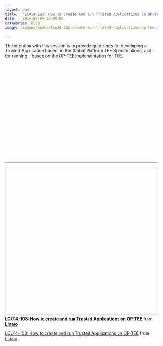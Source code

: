 ```yaml
---
layout: post
title:  "LCU14-103: How to create and run Trusted Applications on OP-TEE"
date:   2016-07-04 12:00:00
categories: Blog
image: /images/posts/lcu14-103-create-run-trusted-applications-op-tee-image.jpeg

---
```

The intention with this session is to provide guidelines for developing a Trusted Application based on the Global Platform TEE Specifications, and for running it based on the OP-TEE implementation for TEE.

<div class="embed-responsive embed-responsive-16by9">
  <iframe class="lazyload embed-responsive-item" width="560" height="315"
    src="data:image/gif;base64,R0lGODlhAQABAAAAACH5BAEKAAEALAAAAAABAAEAAAICTAEAOw==" data-src="https://www.youtube.com/embed/JViplz-ah9M" frameborder="0"
    allowfullscreen></iframe>
</div>

--------

<div class="embed-responsive embed-responsive-16by9">
    <iframe src="data:image/gif;base64,R0lGODlhAQABAAAAACH5BAEKAAEALAAAAAABAAEAAAICTAEAOw==" data-src="//www.slideshare.net/slideshow/embed_code/key/viu9t15UZI47yp" width="595" height="485" frameborder="0" marginwidth="0" marginheight="0" scrolling="no" style="border:1px solid #CCC; border-width:1px; margin-bottom:5px; max-width: 100%;" allowfullscreen> </iframe> <div style="margin-bottom:5px"> <strong> <a href="//www.slideshare.net/linaroorg/lcu14103-how-to-create-and-run-trusted-applications-on-optee" title="LCU14-103: How to create and run Trusted Applications on OP-TEE" target="_blank">LCU14-103: How to create and run Trusted Applications on OP-TEE</a> </strong> from <strong><a target="_blank" href="https://www.slideshare.net/linaroorg">Linaro</a></strong> </div>
</div>

[LCU14-103: How to create and run Trusted Applications on OP-TEE](https://www.slideshare.net/linaroorg/lcu14103-how-to-create-and-run-trusted-applications-on-optee) from [Linaro](http://www.slideshare.net/linaroorg)
